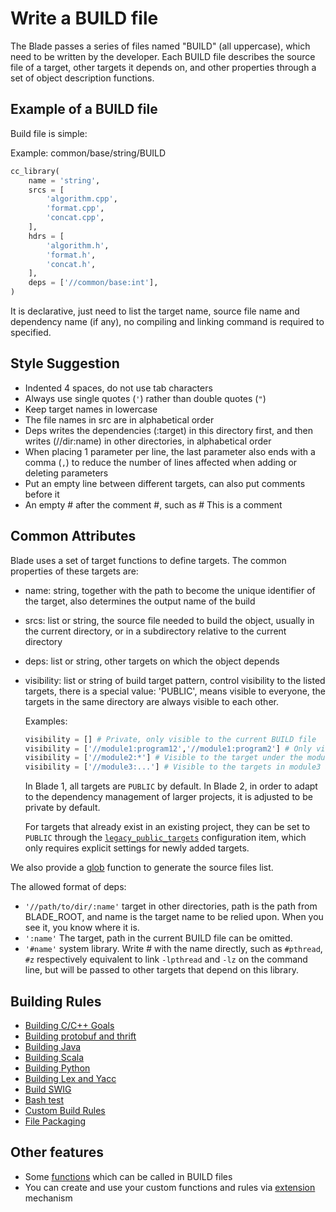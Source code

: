 # Write a BUILD file #

The Blade passes a series of files named "BUILD" (all uppercase), which need to be written by the
developer. Each BUILD file describes the source file of a target, other targets it depends on,
and other properties through a set of object description functions.

## Example of a BUILD file ##

Build file is simple:

Example: common/base/string/BUILD

```python
cc_library(
    name = 'string',
    srcs = [
        'algorithm.cpp',
        'format.cpp',
        'concat.cpp',
    ],
    hdrs = [
        'algorithm.h',
        'format.h',
        'concat.h',
    ],
    deps = ['//common/base:int'],
)
```

It is declarative, just need to list the target name, source file name and dependency name
(if any), no compiling and linking command is required to specified.

## Style Suggestion ##

* Indented 4 spaces, do not use tab characters
* Always use single quotes (`'`) rather than double quotes (`"`)
* Keep target names in lowercase
* The file names in src are in alphabetical order
* Deps writes the dependencies (:target) in this directory first, and then writes (//dir:name) in
  other directories, in alphabetical order
* When placing 1 parameter per line, the last parameter also ends with a comma (`,`) to reduce the
  number of lines affected when adding or deleting parameters
* Put an empty line between different targets, can also put comments before it
* An empty # after the comment #, such as # This is a comment

## Common Attributes ##

Blade uses a set of target functions to define targets. The common properties of these targets are:

* name: string, together with the path to become the unique identifier of the target, also determines
  the output name of the build
* srcs: list or string, the source file needed to build the object, usually in the current directory,
  or in a subdirectory relative to the current directory
* deps: list or string, other targets on which the object depends
* visibility: list or string of build target pattern, control visibility to the listed targets,
  there is a special value: 'PUBLIC', means visible to everyone, the targets in the same directory
  are always visible to each other.

  Examples:

  ```python
  visibility = [] # Private, only visible to the current BUILD file
  visibility = ['//module1:program12','//module1:program2'] # Only visible to these two targets
  visibility = ['//module2:*'] # Visible to the target under the module2 directory, but not to its subdirectories
  visibility = ['//module3:...'] # Visible to the targets in module3 and all its subdirectories
  ```

  In Blade 1, all targets are `PUBLIC` by default. In Blade 2, in order to adapt to the dependency
  management of larger projects, it is adjusted to be private by default.

  For targets that already exist in an existing project, they can be set to `PUBLIC` through the
  [`legacy_public_targets`](config.md#global_config) configuration item, which only requires
  explicit settings for newly added targets.

We also provide a [glob](functions.md#glob) function to generate the source files list.

The allowed format of deps:

* `'//path/to/dir/:name'` target in other directories, path is the path from BLADE_ROOT, and name is
  the target name to be relied upon. When you see it, you know where it is.
* `':name'` The target, path in the current BUILD file can be omitted.
* `'#name'` system library. Write # with the name directly, such as `#pthread`, `#z` respectively
  equivalent to link `-lpthread` and `-lz` on the command line, but will be passed to other targets
   that depend on this library.

## Building Rules ##

* [Building C/C++ Goals](build_rules/cc.md)
* [Building protobuf and thrift](build_rules/idl.md)
* [Building Java](build_rules/java.md)
* [Building Scala](build_rules/scala.md)
* [Building Python](build_rules/python.md)
* [Building Lex and Yacc](build_rules/lexyacc.md)
* [Build SWIG](build_rules/swig.md)
* [Bash test](build_rules/shell.md)
* [Custom Build Rules](build_rules/gen_rule.md)
* [File Packaging](build_rules/package.md)

## Other features ##

* Some [functions](functions.md) which can be called in BUILD files
* You can create and use your custom functions and rules via [extension](build_rules/extension.md)
  mechanism
